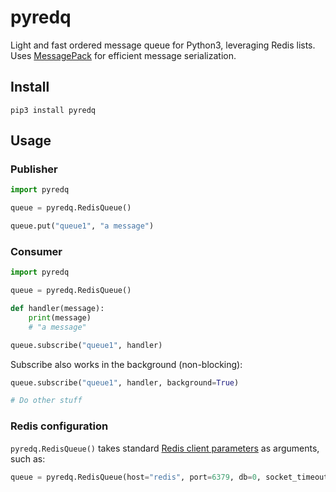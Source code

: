 # pyredq
Light and fast ordered message queue for Python3, leveraging Redis lists. Uses [MessagePack](https://msgpack.org/) for efficient message serialization.

## Install
```
pip3 install pyredq
```

## Usage
### Publisher
```python
import pyredq

queue = pyredq.RedisQueue()

queue.put("queue1", "a message")
```

### Consumer
```python
import pyredq

queue = pyredq.RedisQueue()

def handler(message):
    print(message)
    # "a message"

queue.subscribe("queue1", handler)
```

Subscribe also works in the background (non-blocking):
```python
queue.subscribe("queue1", handler, background=True)

# Do other stuff
```

### Redis configuration
`pyredq.RedisQueue()` takes standard [Redis client parameters](https://redis-py.readthedocs.io/en/latest/#redis.Redis) as arguments, such as:
```python
queue = pyredq.RedisQueue(host="redis", port=6379, db=0, socket_timeout=0.2, retry_on_timeout=True)
```
